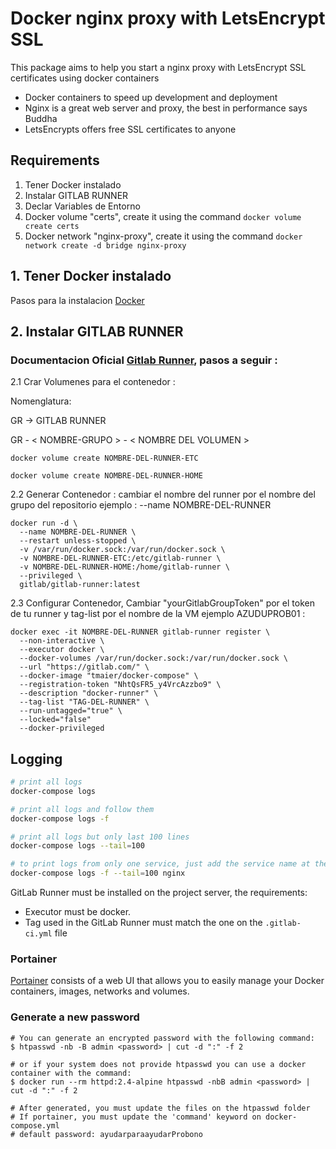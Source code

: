 # Docker nginx proxy with LetsEncrypt SSL

This package aims to help you start a nginx proxy with LetsEncrypt SSL certificates using docker containers

- Docker containers to speed up development and deployment
- Nginx is a great web server and proxy, the best in performance says Buddha
- LetsEncrypts offers free SSL certificates to anyone

## Requirements

1. Tener Docker instalado
2. Instalar GITLAB RUNNER
3. Declar Variables de Entorno
4. Docker volume "certs", create it using the command `docker volume create certs`
5. Docker network "nginx-proxy", create it using the command `docker network create -d bridge nginx-proxy`

## 1. Tener Docker instalado

Pasos para la instalacion [Docker](https://www.digitalocean.com/community/tutorials/como-instalar-y-usar-docker-en-ubuntu-18-04-1-es)

## 2. Instalar GITLAB RUNNER

### Documentacion Oficial [Gitlab Runner](https://docs.gitlab.com/runner/install/docker.html), pasos a seguir :

2.1 Crar Volumenes para el contenedor :

Nomenglatura:

GR -> GITLAB RUNNER

GR - < NOMBRE-GRUPO > - < NOMBRE DEL VOLUMEN >

```
docker volume create NOMBRE-DEL-RUNNER-ETC
```

```
docker volume create NOMBRE-DEL-RUNNER-HOME
```

2.2 Generar Contenedor :
cambiar el nombre del runner por el nombre del grupo del repositorio ejemplo : --name NOMBRE-DEL-RUNNER

```
docker run -d \
  --name NOMBRE-DEL-RUNNER \
  --restart unless-stopped \
  -v /var/run/docker.sock:/var/run/docker.sock \
  -v NOMBRE-DEL-RUNNER-ETC:/etc/gitlab-runner \
  -v NOMBRE-DEL-RUNNER-HOME:/home/gitlab-runner \
  --privileged \
  gitlab/gitlab-runner:latest
```

2.3 Configurar Contenedor, Cambiar "yourGitlabGroupToken" por el token de tu runner y tag-list por el nombre de la VM ejemplo AZUDUPROB01 :

```
docker exec -it NOMBRE-DEL-RUNNER gitlab-runner register \
  --non-interactive \
  --executor docker \
  --docker-volumes /var/run/docker.sock:/var/run/docker.sock \
  --url "https://gitlab.com/" \
  --docker-image "tmaier/docker-compose" \
  --registration-token "NhtQsFR5_y4VrcAzzbo9" \
  --description "docker-runner" \
  --tag-list "TAG-DEL-RUNNER" \
  --run-untagged="true" \
  --locked="false"
  --docker-privileged

```

## Logging

```bash
# print all logs
docker-compose logs

# print all logs and follow them
docker-compose logs -f

# print all logs but only last 100 lines
docker-compose logs --tail=100

# to print logs from only one service, just add the service name at the end of the command
docker-compose logs -f --tail=100 nginx
```

GitLab Runner must be installed on the project server, the requirements:

- Executor must be docker.
- Tag used in the GitLab Runner must match the one on the `.gitlab-ci.yml` file

### Portainer

[Portainer](http://portainer.io/) consists of a web UI that allows you to easily manage your Docker containers, images, networks and volumes.

### Generate a new password

```shell
# You can generate an encrypted password with the following command:
$ htpasswd -nb -B admin <password> | cut -d ":" -f 2

# or if your system does not provide htpasswd you can use a docker container with the command:
$ docker run --rm httpd:2.4-alpine htpasswd -nbB admin <password> | cut -d ":" -f 2

# After generated, you must update the files on the htpasswd folder
# If portainer, you must update the 'command' keyword on docker-compose.yml
# default password: ayudarparaayudarProbono
```
